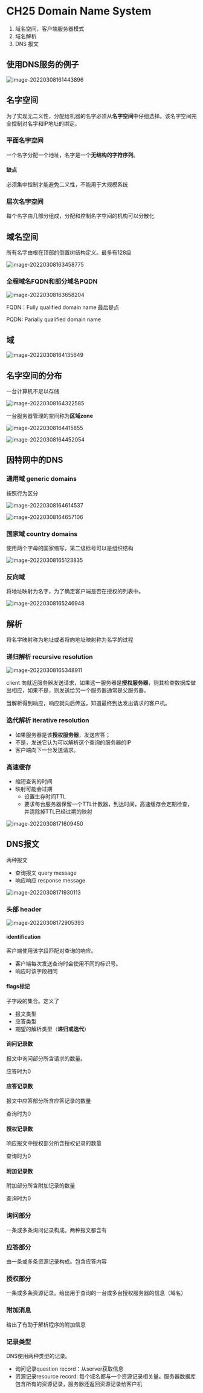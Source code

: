 # CH25 Domain Name System

1. 域名空间，客户端服务器模式
1. 域名解析
1. DNS 报文

## 使用DNS服务的例子

![image-20220308161443896](https://cdn.jsdelivr.net/gh/xinwuyun/pictures@main/2022/03/08/cf3e2ba9c7f937fc5cdd6896fdc357e4-image-20220308161443896-659c98.png)

## 名字空间

为了实现无二义性，分配给机器的名字必须从**名字空间**中仔细选择。该名字空间完全控制对名字和IP地址的绑定。

### 平面名字空间

一个名字分配一个地址，名字是一个**无结构的字符序列**。

#### 缺点

必须集中控制才能避免二义性，不能用于大规模系统

### 层次名字空间

每个名字由几部分组成，分配和控制名字空间的机构可以分散化

## 域名空间

所有名字由根在顶部的倒置树结构定义。最多有128级 

![image-20220308163458775](https://cdn.jsdelivr.net/gh/xinwuyun/pictures@main/2022/03/08/54a8ea757e92317aa4347c6e3908023e-image-20220308163458775-c882d6.png)

### 全程域名FQDN和部分域名PQDN

![image-20220308163658204](https://cdn.jsdelivr.net/gh/xinwuyun/pictures@main/2022/03/08/96b37d2fde09e5fafa897742add8f4f5-image-20220308163658204-3b25b3.png)

FQDN：Fully qualified domain name    最后是点

PQDN: Parially qualified domain name

## 域

![image-20220308164135649](https://cdn.jsdelivr.net/gh/xinwuyun/pictures@main/2022/03/08/90ba789d649fd44bfda5718072705711-image-20220308164135649-cb29d4.png)

## 名字空间的分布

一台计算机不足以存储

![image-20220308164322585](https://cdn.jsdelivr.net/gh/xinwuyun/pictures@main/2022/03/08/334dfeee0ae5d0e44abc9ea8def3a784-image-20220308164322585-386ddf.png)

一台服务器管理的空间称为**区域zone**

![image-20220308164415855](https://cdn.jsdelivr.net/gh/xinwuyun/pictures@main/2022/03/08/e088b7f0cdb9158023db050b5c110550-image-20220308164415855-f3471b.png)

![image-20220308164452054](https://cdn.jsdelivr.net/gh/xinwuyun/pictures@main/2022/03/08/20c45607c3c1fbe2205ab6b47714ff5e-image-20220308164452054-12ed1b.png)

## 因特网中的DNS

### 通用域 generic domains

按照行为区分

![image-20220308164614537](https://cdn.jsdelivr.net/gh/xinwuyun/pictures@main/2022/03/08/c63c6757125baeb4b825463cf279d49d-image-20220308164614537-b7eae5.png)

![image-20220308164657106](https://cdn.jsdelivr.net/gh/xinwuyun/pictures@main/2022/03/08/e9b06baf56cfecc360f9786191497fb8-image-20220308164657106-0be2da.png)

### 国家域 country domains

使用两个字母的国家缩写，第二级标号可以是组织结构

![image-20220308165123835](https://cdn.jsdelivr.net/gh/xinwuyun/pictures@main/2022/03/08/abfb2fdb98a3b1c8dd1407bd8d4c25bf-image-20220308165123835-a8cc27.png)

### 反向域

将地址映射为名字，为了确定客户端是否在授权的列表中。

![image-20220308165246948](https://cdn.jsdelivr.net/gh/xinwuyun/pictures@main/2022/03/08/02035d3b6aff2cf2ed77327a26063d72-image-20220308165246948-2c6ecb.png)



## 解析

将名字映射称为地址或者将向地址映射称为名字的过程

### 递归解析 recursive resolution

![image-20220308165348911](https://cdn.jsdelivr.net/gh/xinwuyun/pictures@main/2022/03/08/da47b4d84dcfe74149e78a9c0988b4cb-image-20220308165348911-ab3d52.png)

client 向就近服务器发送请求，如果这一服务器是**授权服务器**，则其检查数据库做出相应，如果不是，则发送给另一个服务器通常是父服务器。

当解析得到响应，响应就向后传送，知道最终到达发出请求的客户机。

### 迭代解析 iterative resolution

+ 如果服务器是该**授权服务器**，发送应答；
+ 不是，发送它认为可以解析这个查询的服务器的IP
+ 客户端向下一台发送请求。

### 高速缓存

+ 缩短查询的时间
+ 映射可能会过期
  + 设置生存时间TTL
  + 要求每台服务器保留一个TTL计数器，到达时间，高速缓存会定期检查，并清除掉TTL已经过期的映射

![image-20220308171609450](https://cdn.jsdelivr.net/gh/xinwuyun/pictures@main/2022/03/08/b62f67d679484c0b65f1261e409aa4ff-image-20220308171609450-a766e3.png)

## DNS报文

两种报文

+ 查询报文 query message
+ 响应响应 response message

![image-20220308171930113](https://cdn.jsdelivr.net/gh/xinwuyun/pictures@main/2022/03/08/822530d52706fc9ff2452e0279a619e1-image-20220308171930113-12386d.png)

### 头部 header

![image-20220308172905393](https://cdn.jsdelivr.net/gh/xinwuyun/pictures@main/2022/03/08/5ce61bb61e27fc729bb09098360e7250-image-20220308172905393-46f4ec.png)

#### identification

客户端使用该字段匹配对查询的响应。

+ 客户端每次发送查询时会使用不同的标识号。
+ 响应时该字段相同

#### flags标记

子字段的集合。定义了

+ 报文类型
+ 应答类型
+ 期望的解析类型（**递归或迭代**）

#### 询问记录数

报文中询问部分所含请求的数量。

应答时为0

#### 应答记录数

报文中应答部分所含应答记录的数量

查询时为0

#### 授权记录数

响应报文中授权部分所含授权记录的数量

查询时为0

#### 附加记录数

附加部分所含附加记录的数量

查询时为0

### 询问部分

一条或多条询问记录构成。两种报文都含有

### 应答部分

由一条或多条资源记录构成。包含应答内容

### 授权部分

一条或多条资源记录。给出用于查询的一台或多台授权服务器的信息（域名）

### 附加消息

给出了有助于解析程序的附加信息

### 记录类型

DNS使用两种类型的记录。

+ 询问记录question record：从server获取信息
+ 资源记录resource record: 每个域名都与一个资源记录相关量。服务器数据库包含所有的资源记录，服务器还返回资源记录给客户机





































